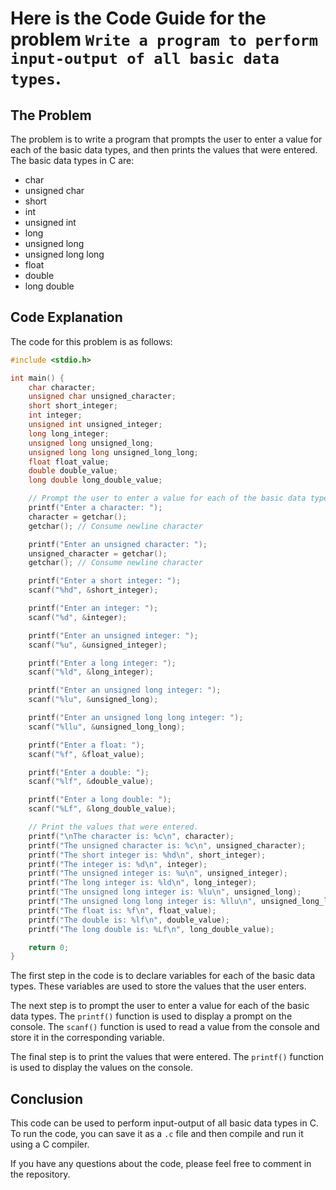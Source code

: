 # Here is the Code Guide for the problem `Write a program to perform input-output of all basic data types`.

## The Problem

The problem is to write a program that prompts the user to enter a value for each of the basic data types, and then prints the values that were entered. The basic data types in C are:

* char
* unsigned char
* short
* int
* unsigned int
* long
* unsigned long
* unsigned long long
* float
* double
* long double

## Code Explanation

The code for this problem is as follows:

```c
#include <stdio.h>

int main() {
    char character;
    unsigned char unsigned_character;
    short short_integer;
    int integer;
    unsigned int unsigned_integer;
    long long_integer;
    unsigned long unsigned_long;
    unsigned long long unsigned_long_long;
    float float_value;
    double double_value;
    long double long_double_value;

    // Prompt the user to enter a value for each of the basic data types.
    printf("Enter a character: ");
    character = getchar();
    getchar(); // Consume newline character

    printf("Enter an unsigned character: ");
    unsigned_character = getchar();
    getchar(); // Consume newline character

    printf("Enter a short integer: ");
    scanf("%hd", &short_integer);

    printf("Enter an integer: ");
    scanf("%d", &integer);

    printf("Enter an unsigned integer: ");
    scanf("%u", &unsigned_integer);

    printf("Enter a long integer: ");
    scanf("%ld", &long_integer);

    printf("Enter an unsigned long integer: ");
    scanf("%lu", &unsigned_long);

    printf("Enter an unsigned long long integer: ");
    scanf("%llu", &unsigned_long_long);

    printf("Enter a float: ");
    scanf("%f", &float_value);

    printf("Enter a double: ");
    scanf("%lf", &double_value);

    printf("Enter a long double: ");
    scanf("%Lf", &long_double_value);

    // Print the values that were entered.
    printf("\nThe character is: %c\n", character);
    printf("The unsigned character is: %c\n", unsigned_character);
    printf("The short integer is: %hd\n", short_integer);
    printf("The integer is: %d\n", integer);
    printf("The unsigned integer is: %u\n", unsigned_integer);
    printf("The long integer is: %ld\n", long_integer);
    printf("The unsigned long integer is: %lu\n", unsigned_long);
    printf("The unsigned long long integer is: %llu\n", unsigned_long_long);
    printf("The float is: %f\n", float_value);
    printf("The double is: %lf\n", double_value);
    printf("The long double is: %Lf\n", long_double_value);

    return 0;
}
```

The first step in the code is to declare variables for each of the basic data types. These variables are used to store the values that the user enters.

The next step is to prompt the user to enter a value for each of the basic data types. The `printf()` function is used to display a prompt on the console. The `scanf()` function is used to read a value from the console and store it in the corresponding variable.

The final step is to print the values that were entered. The `printf()` function is used to display the values on the console.

## Conclusion

This code can be used to perform input-output of all basic data types in C. To run the code, you can save it as a `.c` file and then compile and run it using a C compiler.

If you have any questions about the code, please feel free to comment in the repository.
